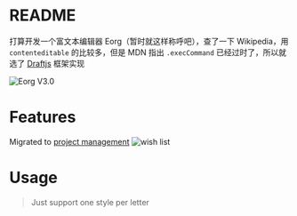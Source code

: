 # README
打算开发一个富文本编辑器 Eorg（暂时就这样称呼吧），查了一下 Wikipedia，用 `contenteditable` 的比较多，但是 MDN 指出 `.execCommand`
已经过时了，所以就选了 [Draftjs](https://github.com/facebook/draft-js) 框架实现

![Eorg V3.0](https://i.imgur.com/6vulMab.png)

# Features

Migrated to [project management](https://github.com/zhyd1997/Eorg/projects)
![wish list](https://i.imgur.com/zY5pbjh.png)

# Usage

> Just support one style per letter
